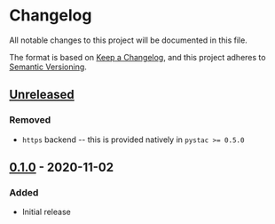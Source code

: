 # Changelog

All notable changes to this project will be documented in this file.

The format is based on [Keep a Changelog](https://keepachangelog.com/en/1.0.0/),
and this project adheres to [Semantic Versioning](https://semver.org/spec/v2.0.0.html).

## [Unreleased]

### Removed

- `https` backend -- this is provided natively in `pystac >= 0.5.0`

## [0.1.0] - 2020-11-02

### Added

- Initial release

[Unreleased]: https://github.com/azavea/pystac-io/compare/0.1.0...HEAD
[0.1.0]: https://github.com/azavea/pystac-io/releases/tag/0.1.0
